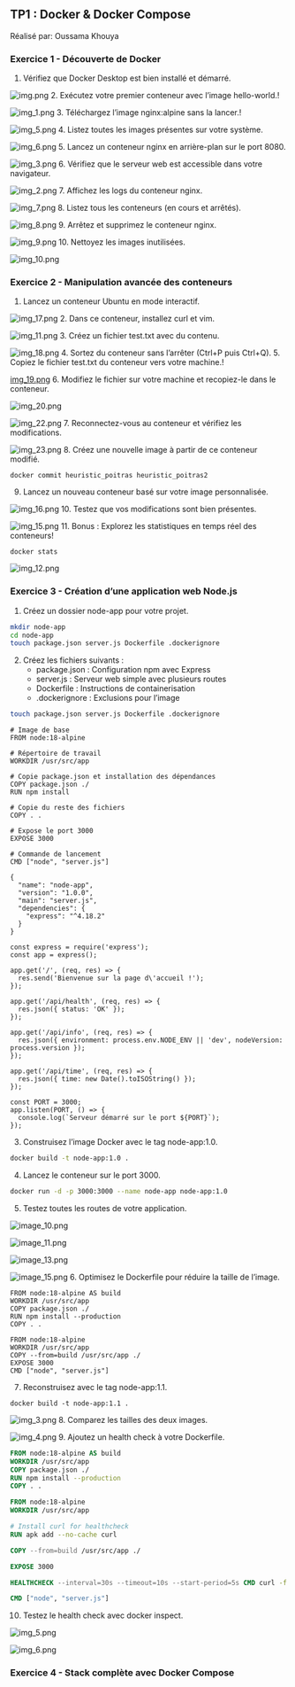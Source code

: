## TP1 : Docker & Docker Compose

Réalisé par: Oussama Khouya

### Exercice 1 - Découverte de Docker
1. Vérifiez que Docker Desktop est bien installé et démarré.

![img.png](snapshots/img.png)
2. Exécutez votre premier conteneur avec l’image hello-world.!

![img_1.png](snapshots/img_1.png)
3. Téléchargez l’image nginx:alpine sans la lancer.! 

![img_5.png](snapshots/img_5.png)
4. Listez toutes les images présentes sur votre système.

![img_6.png](snapshots/img_6.png)
5. Lancez un conteneur nginx en arrière-plan sur le port 8080. 

![img_3.png](snapshots/img_3.png)
6. Vérifiez que le serveur web est accessible dans votre navigateur.

![img_2.png](snapshots/img_2.png)
7. Affichez les logs du conteneur nginx.

![img_7.png](snapshots/img_7.png)
8. Listez tous les conteneurs (en cours et arrêtés).

![img_8.png](snapshots/img_8.png)
9. Arrêtez et supprimez le conteneur nginx.

![img_9.png](snapshots/img_9.png)
10. Nettoyez les images inutilisées.

![img_10.png](snapshots/img_10.png)




### Exercice 2 - Manipulation avancée des conteneurs

1. Lancez un conteneur Ubuntu en mode interactif.

![img_17.png](snapshots/img_17.png)
2. Dans ce conteneur, installez curl et vim.

![img_11.png](snapshots/img_11.png)
3. Créez un fichier test.txt avec du contenu.

![img_18.png](snapshots/img_18.png)
4. Sortez du conteneur sans l’arrêter (Ctrl+P puis Ctrl+Q).
5. Copiez le fichier test.txt du conteneur vers votre machine.!

[img_19.png](snapshots/img_19.png)
6. Modifiez le fichier sur votre machine et recopiez-le dans le conteneur.

![img_20.png](snapshots/img_20.png)

![img_22.png](snapshots/img_22.png)
7. Reconnectez-vous au conteneur et vérifiez les modifications.

![img_23.png](snapshots/img_23.png)
8. Créez une nouvelle image à partir de ce conteneur modifié.
```
docker commit heuristic_poitras heuristic_poitras2
```
9. Lancez un nouveau conteneur basé sur votre image personnalisée.

![img_16.png](snapshots/img_16.png)
10. Testez que vos modifications sont bien présentes.

![img_15.png](snapshots/img_15.png)
11. Bonus : Explorez les statistiques en temps réel des conteneurs!
```
docker stats
```
![img_12.png](snapshots/img_12.png)
### Exercice 3 - Création d’une application web Node.js

1. Créez un dossier node-app pour votre projet.
````bash
mkdir node-app
cd node-app
touch package.json server.js Dockerfile .dockerignore
````
2. Créez les fichiers suivants :
   * package.json : Configuration npm avec Express 
   * server.js : Serveur web simple avec plusieurs routes 
   * Dockerfile : Instructions de containerisation 
   * .dockerignore : Exclusions pour l’image
````bash
touch package.json server.js Dockerfile .dockerignore
````
```
# Image de base
FROM node:18-alpine

# Répertoire de travail
WORKDIR /usr/src/app

# Copie package.json et installation des dépendances
COPY package.json ./
RUN npm install

# Copie du reste des fichiers
COPY . .

# Expose le port 3000
EXPOSE 3000

# Commande de lancement
CMD ["node", "server.js"]
```
```
{
  "name": "node-app",
  "version": "1.0.0",
  "main": "server.js",
  "dependencies": {
    "express": "^4.18.2"
  }
}
```
```
const express = require('express');
const app = express();

app.get('/', (req, res) => {
  res.send('Bienvenue sur la page d\'accueil !');
});

app.get('/api/health', (req, res) => {
  res.json({ status: 'OK' });
});

app.get('/api/info', (req, res) => {
  res.json({ environment: process.env.NODE_ENV || 'dev', nodeVersion: process.version });
});

app.get('/api/time', (req, res) => {
  res.json({ time: new Date().toISOString() });
});

const PORT = 3000;
app.listen(PORT, () => {
  console.log(`Serveur démarré sur le port ${PORT}`);
});
```
3. Construisez l’image Docker avec le tag node-app:1.0.
````bash
docker build -t node-app:1.0 .
````
4. Lancez le conteneur sur le port 3000.
````bash
docker run -d -p 3000:3000 --name node-app node-app:1.0
````
5. Testez toutes les routes de votre application.

![image_10.png](image_10.png)

![image_11.png](image_11.png)

![image_13.png](image_13.png)

![image_15.png](image_15.png)
6. Optimisez le Dockerfile pour réduire la taille de l’image.
```
FROM node:18-alpine AS build
WORKDIR /usr/src/app
COPY package.json ./
RUN npm install --production
COPY . .

FROM node:18-alpine
WORKDIR /usr/src/app
COPY --from=build /usr/src/app ./
EXPOSE 3000
CMD ["node", "server.js"]
```

7. Reconstruisez avec le tag node-app:1.1.
```
docker build -t node-app:1.1 .
```
![img_3.png](img_3.png)
8. Comparez les tailles des deux images.

![img_4.png](img_4.png)
9. Ajoutez un health check à votre Dockerfile.
````dockerfile
FROM node:18-alpine AS build
WORKDIR /usr/src/app
COPY package.json ./
RUN npm install --production
COPY . .

FROM node:18-alpine
WORKDIR /usr/src/app

# Install curl for healthcheck
RUN apk add --no-cache curl

COPY --from=build /usr/src/app ./

EXPOSE 3000

HEALTHCHECK --interval=30s --timeout=10s --start-period=5s CMD curl -f http://localhost:3000/api/health || exit 1

CMD ["node", "server.js"]

````
10. Testez le health check avec docker inspect.

![img_5.png](img_5.png)

![img_6.png](img_6.png)
### Exercice 4 - Stack complète avec Docker Compose
